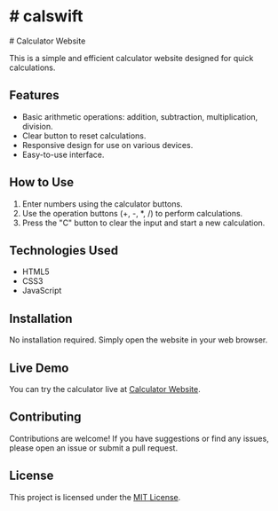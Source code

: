 
<h1># calswift</h1>
# Calculator Website

This is a simple and efficient calculator website designed for quick calculations.

## Features

- Basic arithmetic operations: addition, subtraction, multiplication, division.
- Clear button to reset calculations.
- Responsive design for use on various devices.
- Easy-to-use interface.

## How to Use

1. Enter numbers using the calculator buttons.
2. Use the operation buttons (+, -, *, /) to perform calculations.
3. Press the "C" button to clear the input and start a new calculation.

## Technologies Used

- HTML5
- CSS3
- JavaScript

## Installation

No installation required. Simply open the website in your web browser.

## Live Demo

You can try the calculator live at [Calculator Website](https://calswift.netlify.app/).

## Contributing

Contributions are welcome! If you have suggestions or find any issues, please open an issue or submit a pull request.

## License

This project is licensed under the [MIT License](LICENSE).



